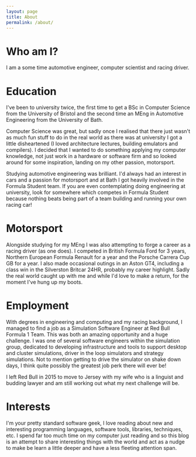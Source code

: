 ```yaml
---
layout: page
title: About
permalink: /about/
---
```


# Who am I?
I am a some time automotive engineer, computer scientist and racing driver.

# Education
I've been to university twice, the first time to get a BSc in Computer Science from the University of Bristol and the second time an MEng in Automotive Engineering from the University of Bath. 

Computer Science was great, but sadly once I realised that there just wasn't as much fun stuff to do in the real world as there was at university I got a little disheartened (I loved architecture lectures, building emulators and compilers). I decided that I wanted to do something applying my computer knowledge, not just work in a hardware or software firm and so looked around for some inspiration, landing on my other passion, motorsport.

Studying automotive engineering was brilliant. I'd always had an interest in cars and a passion for motorsport and at Bath I got heavily involved in the Formula Student team. If you are even contemplating doing engineering at university, look for somewhere which competes in Formula Student because nothing beats being part of a team building and running your own racing car!

# Motorsport
Alongside studying for my MEng I was also attempting to forge a career as a racing driver (as one does). I competed in British Formula Ford for 3 years, Northern European Formula Renault for a year and the Porsche Carrera Cup GB for a year. I also made occasional outings in an Aston GT4, including a class win in the Silverston Britcar 24HR, probably my career highlight. Sadly the real world caught up with me and while I'd love to make a return, for the moment I've hung up my boots.

# Employment
With degrees in engineering and computing and my racing background, I managed to find a job as a Simulation Software Engineer at Red Bull Formula 1 Team. This was both an amazing opportunity and a huge challenge. I was one of several software engineers within the simulation group, dedicated to developing infrastructure and tools to support desktop and cluster simulations, driver in the loop simulators and strategy simulations. Not to mention getting to drive the simulator on shake down days, I think quite possibly the greatest job perk there will ever be!

I left Red Bull in 2015 to move to Jersey with my wife who is a linguist and budding lawyer and am still working out what my next challenge will be.

# Interests
I'm your pretty standard software geek, I love reading about new and interesting programming languages, software tools, libraries, techniques, etc. I spend far too much time on my computer just reading and so this blog is an attempt to share interesting things with the world and act as a nudge to make be learn a little deeper and have a less fleeting attention span.
